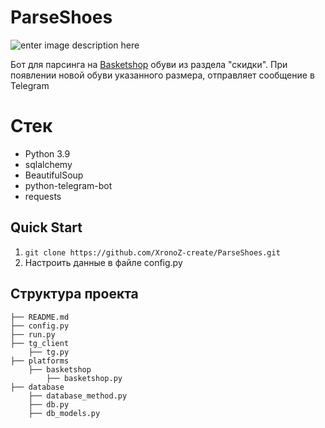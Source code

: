 # ParseShoes
![enter image description here](https://user-images.githubusercontent.com/70958549/149662741-462df545-74a8-435c-b545-3d139a090ced.png)

Бот для парсинга на [Basketshop](https://basketshop.ru) обуви из раздела "скидки". При появлении новой обуви указанного размера, отправляет сообщение в Telegram   


# Стек

 - Python 3.9
 - sqlalchemy
 - BeautifulSoup
 - python-telegram-bot
 - requests

## Quick Start

 1. `git clone https://github.com/XronoZ-create/ParseShoes.git`
 2. Настроить данные в файле config.py


## Структура проекта

    ├── README.md
    ├── config.py
    ├── run.py
    ├── tg_client
        ├── tg.py
    ├── platforms
        ├── basketshop
            ├── basketshop.py
    ├── database
        ├── database_method.py
        ├── db.py
        ├── db_models.py
